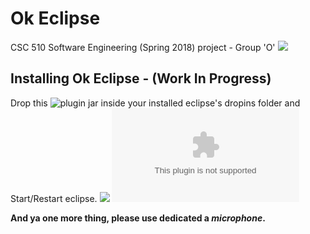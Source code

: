 
# Ok Eclipse
CSC 510 Software Engineering (Spring 2018) project - Group 'O' <Enter>
![](https://github.com/snaraya7/Ok_Eclipse/blob/master/img/sample%406x.png) 
## Installing Ok Eclipse - (Work In Progress)

Drop this ![plugin jar](https://github.com/snaraya7/Ok_Eclipse/tree/master/plugins) inside your installed eclipse's dropins folder and Start/Restart eclipse.
![](https://github.com/snaraya7/Ok_Eclipse/blob/master/img/navigation.JPG)
<Enter>
![**Few commands (customizable)**](https://github.com/snaraya7/Ok_Eclipse/blob/master/edu.ncstate.csc510.okeclipse/src/edu/ncstate/csc510/okeclipse/resources/commands.csv)

**And ya one more thing, please use dedicated a _microphone_.**





